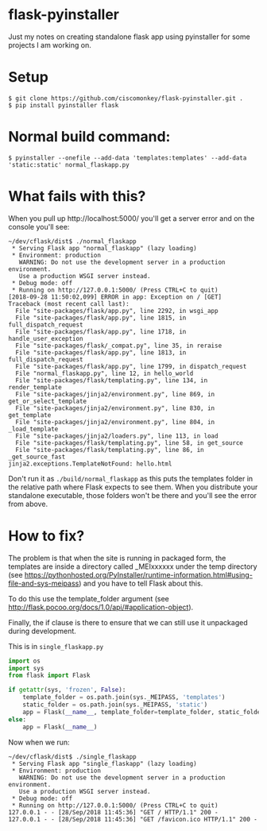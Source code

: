 # flask-pyinstaller

Just my notes on creating standalone flask app using pyinstaller for some projects I am working on.

# Setup

```shell
$ git clone https://github.com/ciscomonkey/flask-pyinstaller.git .
$ pip install pyinstaller flask
```

# Normal build command:

```shell
$ pyinstaller --onefile --add-data 'templates:templates' --add-data 'static:static' normal_flaskapp.py
```

# What fails with this?

When you pull up http://localhost:5000/ you'll get a server error and on the console you'll see:

```shell
~/dev/cflask/dist$ ./normal_flaskapp
 * Serving Flask app "normal_flaskapp" (lazy loading)
 * Environment: production
   WARNING: Do not use the development server in a production environment.
   Use a production WSGI server instead.
 * Debug mode: off
 * Running on http://127.0.0.1:5000/ (Press CTRL+C to quit)
[2018-09-28 11:50:02,099] ERROR in app: Exception on / [GET]
Traceback (most recent call last):
  File "site-packages/flask/app.py", line 2292, in wsgi_app
  File "site-packages/flask/app.py", line 1815, in full_dispatch_request
  File "site-packages/flask/app.py", line 1718, in handle_user_exception
  File "site-packages/flask/_compat.py", line 35, in reraise
  File "site-packages/flask/app.py", line 1813, in full_dispatch_request
  File "site-packages/flask/app.py", line 1799, in dispatch_request
  File "normal_flaskapp.py", line 12, in hello_world
  File "site-packages/flask/templating.py", line 134, in render_template
  File "site-packages/jinja2/environment.py", line 869, in get_or_select_template
  File "site-packages/jinja2/environment.py", line 830, in get_template
  File "site-packages/jinja2/environment.py", line 804, in _load_template
  File "site-packages/jinja2/loaders.py", line 113, in load
  File "site-packages/flask/templating.py", line 58, in get_source
  File "site-packages/flask/templating.py", line 86, in _get_source_fast
jinja2.exceptions.TemplateNotFound: hello.html
```
Don't run it as ```./build/normal_flaskapp``` as this puts the templates folder in the relative path where Flask expects to see them. When you distribute your standalone executable, those folders won't be there and you'll see the error from above.

# How to fix?

The problem is that when the site is running in packaged form, the templates are inside
a directory called _MEIxxxxxx under the temp directory (see https://pythonhosted.org/PyInstaller/runtime-information.html#using-file-and-sys-meipass) and you have to tell Flask about this.

To do this use the template_folder argument (see http://flask.pocoo.org/docs/1.0/api/#application-object).

Finally, the if clause is there to ensure that we can still use it unpackaged during development.

This is in ```single_flaskapp.py```

```python
import os
import sys
from flask import Flask

if getattr(sys, 'frozen', False):
    template_folder = os.path.join(sys._MEIPASS, 'templates')
    static_folder = os.path.join(sys._MEIPASS, 'static')
    app = Flask(__name__, template_folder=template_folder, static_folder=static_folder)
else:
    app = Flask(__name__)
```

Now when we run:

```shell
~/dev/cflask/dist$ ./single_flaskapp
 * Serving Flask app "single_flaskapp" (lazy loading)
 * Environment: production
   WARNING: Do not use the development server in a production environment.
   Use a production WSGI server instead.
 * Debug mode: off
 * Running on http://127.0.0.1:5000/ (Press CTRL+C to quit)
127.0.0.1 - - [28/Sep/2018 11:45:36] "GET / HTTP/1.1" 200 -
127.0.0.1 - - [28/Sep/2018 11:45:36] "GET /favicon.ico HTTP/1.1" 200 -
```
